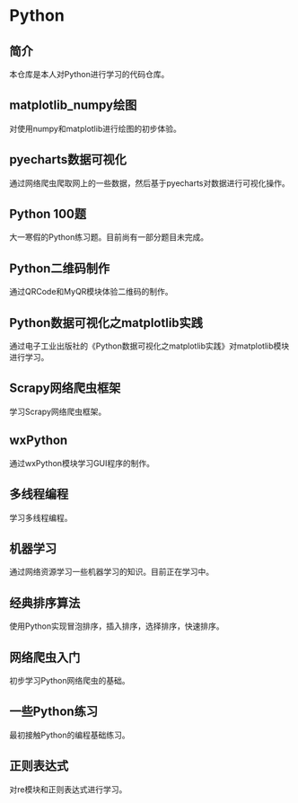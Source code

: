 # Python
## 简介
本仓库是本人对Python进行学习的代码仓库。
## matplotlib_numpy绘图
对使用numpy和matplotlib进行绘图的初步体验。
## pyecharts数据可视化
通过网络爬虫爬取网上的一些数据，然后基于pyecharts对数据进行可视化操作。
## Python 100题
大一寒假的Python练习题。目前尚有一部分题目未完成。
## Python二维码制作
通过QRCode和MyQR模块体验二维码的制作。
## Python数据可视化之matplotlib实践
通过电子工业出版社的《Python数据可视化之matplotlib实践》对matplotlib模块进行学习。
## Scrapy网络爬虫框架
学习Scrapy网络爬虫框架。
## wxPython
通过wxPython模块学习GUI程序的制作。
## 多线程编程
学习多线程编程。
## 机器学习
通过网络资源学习一些机器学习的知识。目前正在学习中。
## 经典排序算法
使用Python实现冒泡排序，插入排序，选择排序，快速排序。
## 网络爬虫入门
初步学习Python网络爬虫的基础。
## 一些Python练习
最初接触Python的编程基础练习。
## 正则表达式
对re模块和正则表达式进行学习。